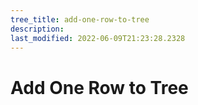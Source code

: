 ```yaml
---
tree_title: add-one-row-to-tree
description: 
last_modified: 2022-06-09T21:23:28.2328
---
```


# Add One Row to Tree
